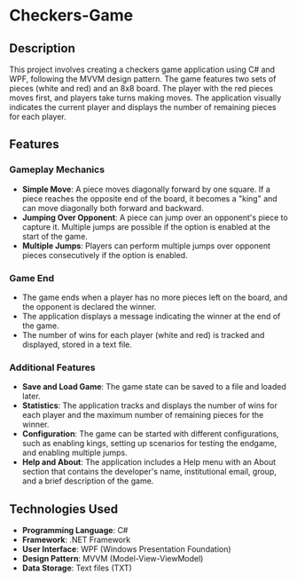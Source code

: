 # Checkers-Game

## Description
This project involves creating a checkers game application using C# and WPF, following the MVVM design pattern. The game features two sets of pieces (white and red) and an 8x8 board. The player with the red pieces moves first, and players take turns making moves. The application visually indicates the current player and displays the number of remaining pieces for each player.

## Features

### Gameplay Mechanics
- **Simple Move**: A piece moves diagonally forward by one square. If a piece reaches the opposite end of the board, it becomes a "king" and can move diagonally both forward and backward.
- **Jumping Over Opponent**: A piece can jump over an opponent's piece to capture it. Multiple jumps are possible if the option is enabled at the start of the game.
- **Multiple Jumps**: Players can perform multiple jumps over opponent pieces consecutively if the option is enabled.

### Game End
- The game ends when a player has no more pieces left on the board, and the opponent is declared the winner.
- The application displays a message indicating the winner at the end of the game.
- The number of wins for each player (white and red) is tracked and displayed, stored in a text file.

### Additional Features
- **Save and Load Game**: The game state can be saved to a file and loaded later. 
- **Statistics**: The application tracks and displays the number of wins for each player and the maximum number of remaining pieces for the winner.
- **Configuration**: The game can be started with different configurations, such as enabling kings, setting up scenarios for testing the endgame, and enabling multiple jumps.
- **Help and About**: The application includes a Help menu with an About section that contains the developer's name, institutional email, group, and a brief description of the game.

## Technologies Used
- **Programming Language**: C#
- **Framework**: .NET Framework
- **User Interface**: WPF (Windows Presentation Foundation)
- **Design Pattern**: MVVM (Model-View-ViewModel)
- **Data Storage**: Text files (TXT)
